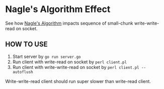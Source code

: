Nagle's Algorithm Effect
========================

See how [Nagle's Algorithm](https://en.wikipedia.org/wiki/Nagle%27s_algorithm) impacts sequence of small-chunk write-write-read on socket.

HOW TO USE
----------

1. Start server by `go run server.go`
2. Run client with write-read on socket by `perl client.pl`
3. Run client with write-write-read on socket by `perl client.pl --autoflush`

Write-write-read client should run super slower than write-read client.
